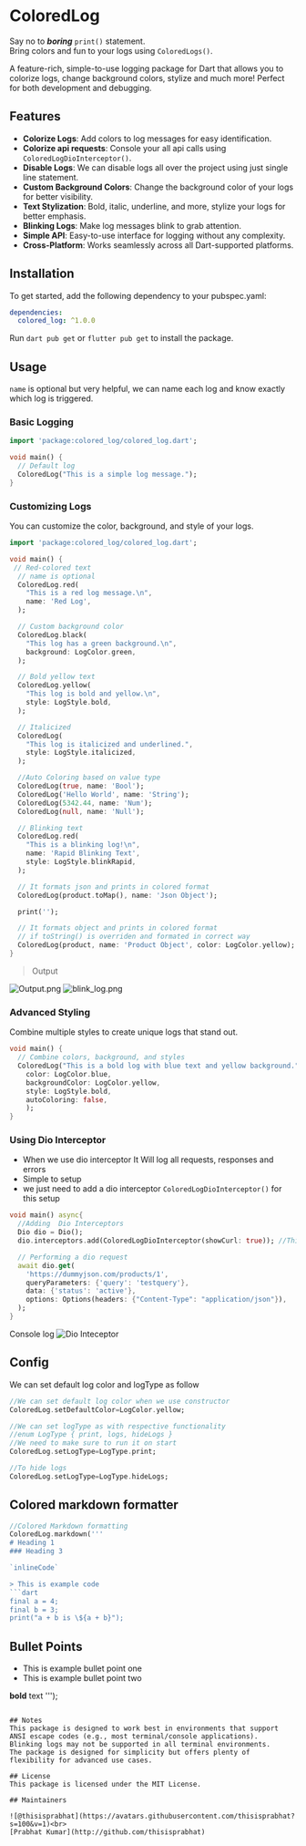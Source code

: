 # ColoredLog
Say no to ***boring*** `print()` statement.<br>
Bring colors and fun to your logs using `ColoredLogs()`. 

A feature-rich, simple-to-use logging package for Dart that allows you to colorize logs, change background colors, stylize and much more! Perfect for both development and debugging.

## Features
- **Colorize Logs**: Add colors to log messages for easy identification.
- **Colorize api requests**: Console your all api calls using `ColoredLogDioInterceptor()`.
- **Disable Logs**: We can disable logs all over the project using just single line statement.
- **Custom Background Colors**: Change the background color of your logs for better visibility.
- **Text Stylization**: Bold, italic, underline, and more, stylize your logs for better emphasis.
- **Blinking Logs**: Make log messages blink to grab attention.
- **Simple API**: Easy-to-use interface for logging without any complexity.
- **Cross-Platform**: Works seamlessly across all Dart-supported platforms.

## Installation
To get started, add the following dependency to your pubspec.yaml:

```yaml
dependencies:
  colored_log: ^1.0.0
```
Run `dart pub get` or  `flutter pub get` to install the package.

## Usage
`name` is optional but very helpful, we can name each log and know exactly which log is triggered.
### Basic Logging
```dart
import 'package:colored_log/colored_log.dart';

void main() {
  // Default log
  ColoredLog("This is a simple log message.");
}

```
### Customizing Logs
You can customize the color, background, and style of your logs.
```dart
import 'package:colored_log/colored_log.dart';

void main() {
 // Red-colored text
  // name is optional
  ColoredLog.red(
    "This is a red log message.\n",
    name: 'Red Log',
  );

  // Custom background color
  ColoredLog.black(
    "This log has a green background.\n",
    background: LogColor.green,
  );

  // Bold yellow text
  ColoredLog.yellow(
    "This log is bold and yellow.\n",
    style: LogStyle.bold,
  );

  // Italicized
  ColoredLog(
    "This log is italicized and underlined.",
    style: LogStyle.italicized,
  );

  //Auto Coloring based on value type
  ColoredLog(true, name: 'Bool');
  ColoredLog('Hello World', name: 'String');
  ColoredLog(5342.44, name: 'Num');
  ColoredLog(null, name: 'Null');

  // Blinking text
  ColoredLog.red(
    "This is a blinking log!\n",
    name: 'Rapid Blinking Text',
    style: LogStyle.blinkRapid,
  );

  // It formats json and prints in colored format
  ColoredLog(product.toMap(), name: 'Json Object');

  print('');

  // It formats object and prints in colored format
  // if toString() is overriden and formated in correct way
  ColoredLog(product, name: 'Product Object', color: LogColor.yellow);
}


```
 > Output

![Output.png](example/images/output.png)
![blink_log.png](example/images/blink_log.gif)

### Advanced Styling
Combine multiple styles to create unique logs that stand out.
```dart
void main() {
  // Combine colors, background, and styles
  ColoredLog("This is a bold log with blue text and yellow background.",
    color: LogColor.blue,
    backgroundColor: LogColor.yellow,
    style: LogStyle.bold,
    autoColoring: false,
    );
}
```

### Using Dio Interceptor
- When we use dio interceptor It Will log all requests, responses and errors
- Simple to setup
- we just need to add a dio interceptor `ColoredLogDioInterceptor()` for this setup
```dart
void main() async{
  //Adding  Dio Interceptors
  Dio dio = Dio();
  dio.interceptors.add(ColoredLogDioInterceptor(showCurl: true)); //This is the only single line setup that we need

  // Performing a dio request
  await dio.get(
    'https://dummyjson.com/products/1',
    queryParameters: {'query': 'testquery'},
    data: {'status': 'active'},
    options: Options(headers: {"Content-Type": "application/json"}),
  );
}
```
Console log
![Dio Inteceptor](example/images/dio_interceptor.png)

## Config
We can set default log color and logType as follow
```dart
//We can set default log color when we use constructor
ColoredLog.setDefaultColor=LogColor.yellow;

//We can set logType as with respective functionality
//enum LogType { print, logs, hideLogs }
//We need to make sure to run it on start
ColoredLog.setLogType=LogType.print;

//To hide logs 
ColoredLog.setLogType=LogType.hideLogs;
```

## Colored markdown formatter
```dart
//Colored Markdown formatting
ColoredLog.markdown('''
# Heading 1
### Heading 3

`inlineCode`

> This is example code
```dart
final a = 4;
final b = 3;
print("a + b is \${a + b}");
```
## Bullet Points
- This is example bullet point one
- This is example bullet point two

**bold** text
''');
```

## Notes
This package is designed to work best in environments that support ANSI escape codes (e.g., most terminal/console applications).
Blinking logs may not be supported in all terminal environments.
The package is designed for simplicity but offers plenty of flexibility for advanced use cases.

## License
This package is licensed under the MIT License.

## Maintainers

![@thisisprabhat](https://avatars.githubusercontent.com/thisisprabhat?s=100&v=1)<br>
[Prabhat Kumar](http://github.com/thisisprabhat)